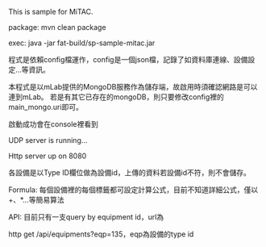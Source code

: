 This is sample for MiTAC.

package: mvn clean package

exec: java -jar fat-build/sp-sample-mitac.jar

程式是依賴config檔運作，config是一個json檔，記錄了如資料庫連線、設備設定…等資訊。

本程式是以mLab提供的MongoDB服務作為儲存端，故啟用時須確認網路是可以連到mLab。
若是有其它已存在的mongoDB，則只要修改config裡的main_mongo.uri即可。


啟動成功會在console裡看到

UDP server is running... 

Http server up on 8080

各設備是以Type ID欄位做為設備id，上傳的資料若設備id不符，則不會儲存。

Formula: 每個設備裡的每個標籤都可設定計算公式，目前不知道詳細公式，僅以+、*…等簡易算法

API: 目前只有一支query by equipment id，url為

http get /api/equipments?eqp=135，eqp為設備的type id



